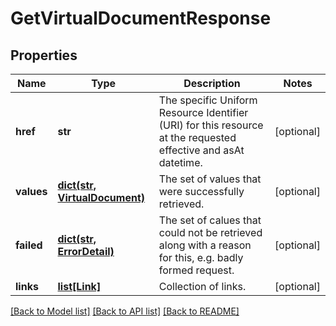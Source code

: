 # GetVirtualDocumentResponse


## Properties
Name | Type | Description | Notes
------------ | ------------- | ------------- | -------------
**href** | **str** | The specific Uniform Resource Identifier (URI) for this resource at the requested effective and asAt datetime. | [optional] 
**values** | [**dict(str, VirtualDocument)**](VirtualDocument.md) | The set of values that were successfully retrieved. | [optional] 
**failed** | [**dict(str, ErrorDetail)**](ErrorDetail.md) | The set of calues that could not be retrieved along with a reason for this, e.g. badly formed request. | [optional] 
**links** | [**list[Link]**](Link.md) | Collection of links. | [optional] 

[[Back to Model list]](../README.md#documentation-for-models) [[Back to API list]](../README.md#documentation-for-api-endpoints) [[Back to README]](../README.md)


